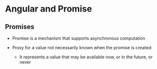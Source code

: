 # Angular and Promise

## [ ](https://www.coursera.org/learn/angular/supplement/09W61/angular-and-promise-objectives-and-outcomes) Promises

* Promise is a mechanism that supports asynchronous computation 

* Proxy for a value not necessarily known when the promise is created: 

  * It represents a value that may be available now, or in the future, or never



